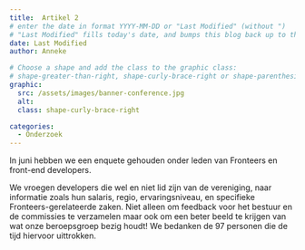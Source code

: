```yaml
---
title:  Artikel 2
# enter the date in format YYYY-MM-DD or "Last Modified" (without ")
# "Last Modified" fills today's date, and bumps this blog back up to the top
date: Last Modified
author: Anneke

# Choose a shape and add the class to the graphic class: 
# shape-greater-than-right, shape-curly-brace-right or shape-parenthesis-right
graphic:
  src: /assets/images/banner-conference.jpg
  alt:
  class: shape-curly-brace-right

categories:
  - Onderzoek
---
```



In juni hebben we een enquete gehouden onder leden van Fronteers en front-end developers.

We vroegen developers die wel en niet lid zijn van de vereniging, naar informatie zoals hun salaris, regio, ervaringsniveau, en specifieke Fronteers-gerelateerde zaken. Niet alleen om feedback voor het bestuur en de commissies te verzamelen maar ook om een beter beeld te krijgen van wat onze beroepsgroep bezig houdt! We bedanken de 97 personen die de tijd hiervoor uittrokken.
